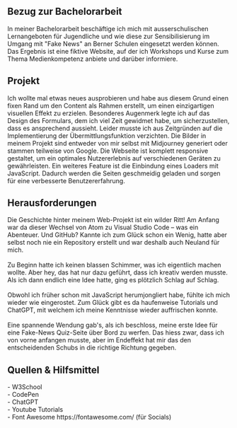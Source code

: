 <h2>Bezug zur Bachelorarbeit</h2>
In meiner Bachelorarbeit beschäftige ich mich mit ausserschulischen Lernangeboten für Jugendliche und wie diese zur Sensibilisierung im Umgang mit "Fake News" an Berner Schulen eingesetzt werden können. Das Ergebnis ist eine fiktive Website, auf der ich Workshops und Kurse zum Thema Medienkompetenz anbiete und darüber informiere.

<h2>Projekt</h2>
Ich wollte mal etwas neues ausprobieren und habe aus diesem Grund einen fixen Rand um den Content als Rahmen erstellt, um einen einzigartigen visuellen Effekt zu erzielen. Besonderes Augenmerk legte ich auf das Design des Formulars, dem ich viel Zeit gewidmet habe, um sicherzustellen, dass es ansprechend aussieht. Leider musste ich aus Zeitgründen auf die Implementierung der Übermittlungsfunktion verzichten. Die Bilder in meinem Projekt sind entweder von mir selbst mit Midjourney generiert oder stammen teilweise von Google. Die Webseite ist komplett responsive gestaltet, um ein optimales Nutzererlebnis auf verschiedenen Geräten zu gewährleisten. Ein weiteres Feature ist die Einbindung eines Loaders mit JavaScript. Dadurch werden die Seiten geschmeidig geladen und sorgen für eine verbesserte Benutzererfahrung.

<h2>Herausforderungen</h2>
Die Geschichte hinter meinem Web-Projekt ist ein wilder Ritt! Am Anfang war da dieser Wechsel von Atom zu Visual Studio Code – was ein Abenteuer. Und GitHub? Kannte ich zum Glück schon ein Wenig, hatte aber selbst noch nie ein Repository erstellt und war deshalb auch Neuland für mich.
<br><br>
Zu Beginn hatte ich keinen blassen Schimmer, was ich eigentlich machen wollte. Aber hey, das hat nur dazu geführt, dass ich kreativ werden musste. Als ich dann endlich eine Idee hatte, ging es plötzlich Schlag auf Schlag.
<br><br>
Obwohl ich früher schon mit JavaScript herumjongliert habe, fühlte ich mich wieder wie eingerostet. Zum Glück gibt es da haufenweise Tutorials und ChatGPT, mit welchem ich meine Kenntnisse wieder auffrischen konnte.
<br><br>
Eine spannende Wendung gab's, als ich beschloss, meine erste Idee für eine Fake-News Quiz-Seite über Bord zu werfen. Das hiess zwar, dass ich von vorne anfangen musste, aber im Endeffekt hat mir das den entscheidenden Schubs in die richtige Richtung gegeben.

<h2>Quellen & Hilfsmittel</h2>
- W3School<br>
- CodePen<br>
- ChatGPT<br>
- Youtube Tutorials<br>
- Font Awesome https://fontawesome.com/ (für Socials)
